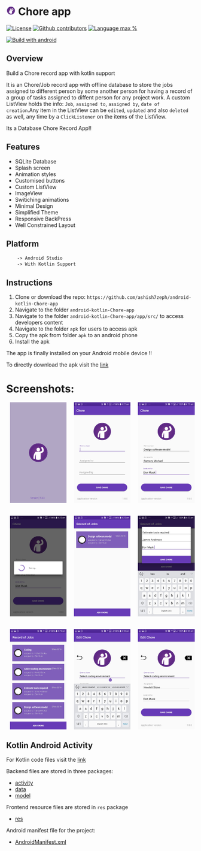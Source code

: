# <img alt="App image" src="screenshots/ic_chore.png" width="5%"> Chore app

[![License](https://img.shields.io/github/license/ashish7zeph/android-kotlin-Chore-app.svg?style=for-the-badge)](https://github.com/ashish7zeph/android-kotlin-Chore-app/blob/master/LICENSE)
[![Github contributors](https://img.shields.io/github/contributors/ashish7zeph/android-kotlin-Chore-app.svg?style=for-the-badge)](https://github.com/ashish7zeph/android-kotlin-Chore-app/graphs/contributors)
[![Language max %](https://img.shields.io/github/languages/top/ashish7zeph/android-kotlin-Chore-app.svg?colorB=orange&style=for-the-badge)](https://kotlinlang.org/)

[![Build with android](https://forthebadge.com/images/badges/built-for-android.svg)](https://www.android.com/)

## Overview

Build a Chore record app with kotlin support

It is an Chore/Job record app with offline database to store the jobs assigned to different person by some another person for having a record of a group of tasks assigned to diffent person for any project work. A custom ListView holds the info: `Job`, `assigned to`, `assigned by`, `date of creation`.Any item in the ListView can be `edited`, `updated` and also `deleted` as well, any time by a `ClickListener` on the items of the ListView.

Its a Database Chore Record App!!

## Features

* SQLite Database
* Splash screen
* Animation styles
* Customised buttons
* Custom ListView
* ImageView
* Switiching animations
* Minimal Design
* Simplified Theme
* Responsive BackPress
* Well Constrained Layout

## Platform
        -> Android Studio
        -> With Kotlin Support

## Instructions

1. Clone or download the repo: `https://github.com/ashish7zeph/android-kotlin-Chore-app`
2. Navigate to the folder `android-kotlin-Chore-app`
3. Navigate to the folder `android-kotlin-Chore-app/app/src/` to access developers content
3. Navigate to the folder `apk` for users to access apk
4. Copy the apk from folder `apk` to an android phone
5. Install the apk

The app is finally installed on your Android mobile device !!

To directly download the apk visit the [link](https://github.com/ashish7zeph/android-kotlin-Chore-app/tree/master/apk)

 # Screenshots:

<div style="display:flex;">
<img alt="App image" src="screenshots/img1.jpg" width="30%" hspace="10">
<img alt="App image" src="screenshots/img2.jpg" width="30%" hspace="10">
<img alt="App image" src="screenshots/img3.jpg" width="30%" hspace="10">
</div>
<br/>
<br/>
<div style="display:flex;">
<img alt="App image" src="screenshots/img4.jpg" width="30%" hspace="10">
<img alt="App image" src="screenshots/img5.jpg" width="30%" hspace="10">
<img alt="App image" src="screenshots/img6.jpg" width="30%" hspace="10">
</div>
<br/>
<br/>
<div style="display:flex;">
<img alt="App image" src="screenshots/img7.jpg" width="30%" hspace="10">
<img alt="App image" src="screenshots/img8.jpg" width="30%" hspace="10">
<img alt="App image" src="screenshots/img9.jpg" width="30%" hspace="10">
</div>

## Kotlin Android Activity

For Kotlin code files visit the [link](https://github.com/ashish7zeph/android-kotlin-Chore-app/tree/master/app/src/main/java/com/zeph7/gravity)

Backend files are stored in three packages:

* [activity](https://github.com/ashish7zeph/android-kotlin-Chore-app/tree/master/app/src/main/java/com/zeph7/choreapplication/activity)
* [data](https://github.com/ashish7zeph/android-kotlin-Chore-app/tree/master/app/src/main/java/com/zeph7/choreapplication/data)
* [model](https://github.com/ashish7zeph/android-kotlin-Chore-app/tree/master/app/src/main/java/com/zeph7/choreapplication/model)

Frontend resource files are stored in `res` package

* [res](https://github.com/ashish7zeph/android-kotlin-Chore-app/tree/master/app/src/main/res)

Android manifest file for the project:

* [AndroidManifest.xml](https://github.com/ashish7zeph/android-kotlin-Chore-app/blob/master/app/src/main/AndroidManifest.xml)
